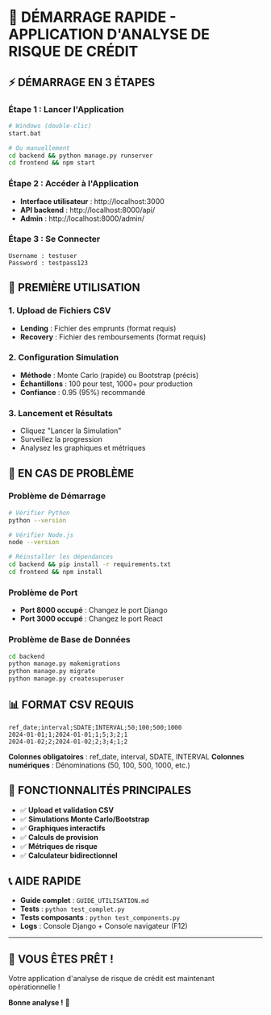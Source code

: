 # 🚀 DÉMARRAGE RAPIDE - APPLICATION D'ANALYSE DE RISQUE DE CRÉDIT

## ⚡ **DÉMARRAGE EN 3 ÉTAPES**

### **Étape 1 : Lancer l'Application**
```bash
# Windows (double-clic)
start.bat

# Ou manuellement
cd backend && python manage.py runserver
cd frontend && npm start
```

### **Étape 2 : Accéder à l'Application**
- **Interface utilisateur** : http://localhost:3000
- **API backend** : http://localhost:8000/api/
- **Admin** : http://localhost:8000/admin/

### **Étape 3 : Se Connecter**
```
Username : testuser
Password : testpass123
```

## 📁 **PREMIÈRE UTILISATION**

### **1. Upload de Fichiers CSV**
- **Lending** : Fichier des emprunts (format requis)
- **Recovery** : Fichier des remboursements (format requis)

### **2. Configuration Simulation**
- **Méthode** : Monte Carlo (rapide) ou Bootstrap (précis)
- **Échantillons** : 100 pour test, 1000+ pour production
- **Confiance** : 0.95 (95%) recommandé

### **3. Lancement et Résultats**
- Cliquez "Lancer la Simulation"
- Surveillez la progression
- Analysez les graphiques et métriques

## 🔧 **EN CAS DE PROBLÈME**

### **Problème de Démarrage**
```bash
# Vérifier Python
python --version

# Vérifier Node.js
node --version

# Réinstaller les dépendances
cd backend && pip install -r requirements.txt
cd frontend && npm install
```

### **Problème de Port**
- **Port 8000 occupé** : Changez le port Django
- **Port 3000 occupé** : Changez le port React

### **Problème de Base de Données**
```bash
cd backend
python manage.py makemigrations
python manage.py migrate
python manage.py createsuperuser
```

## 📊 **FORMAT CSV REQUIS**

```csv
ref_date;interval;SDATE;INTERVAL;50;100;500;1000
2024-01-01;1;2024-01-01;1;5;3;2;1
2024-01-02;2;2024-01-02;2;3;4;1;2
```

**Colonnes obligatoires** : ref_date, interval, SDATE, INTERVAL
**Colonnes numériques** : Dénominations (50, 100, 500, 1000, etc.)

## 🎯 **FONCTIONNALITÉS PRINCIPALES**

- ✅ **Upload et validation CSV**
- ✅ **Simulations Monte Carlo/Bootstrap**
- ✅ **Graphiques interactifs**
- ✅ **Calculs de provision**
- ✅ **Métriques de risque**
- ✅ **Calculateur bidirectionnel**

## 📞 **AIDE RAPIDE**

- **Guide complet** : `GUIDE_UTILISATION.md`
- **Tests** : `python test_complet.py`
- **Tests composants** : `python test_components.py`
- **Logs** : Console Django + Console navigateur (F12)

---

## 🎉 **VOUS ÊTES PRÊT !**

Votre application d'analyse de risque de crédit est maintenant opérationnelle !

**Bonne analyse !** 🚀


